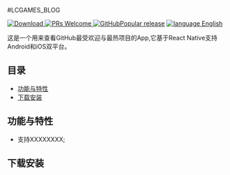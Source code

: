 #LCGAMES_BLOG

[![Download](https://img.shields.io/badge/Download-v0.0.1-ff69b4.svg) ](https://github.com/lcgameszero/lcgames_blog/)
[ ![PRs Welcome](https://img.shields.io/badge/PRs-Welcome-brightgreen.svg)](https://github.com/lcgameszero/lcgames_blog/pulls)[ ![GitHubPopular release](https://img.shields.io/github/release/lcgameszero/lcgames_blog.svg?maxAge=2592000?style=flat-square)](https://github.com/lcgameszero/lcgames_blog/releases)
[ ![language English](https://img.shields.io/badge/language-English-feb252.svg)](https://github.com/lcgameszero/lcgames_blog/blob/master/README.en.md)

这是一个用来查看GitHub最受欢迎与最热项目的App,它基于React Native支持Android和iOS双平台。

## 目录
* [功能与特性](#功能与特性)
* [下载安装](#下载安装)

## 功能与特性
* 支持XXXXXXXX;

## 下载安装